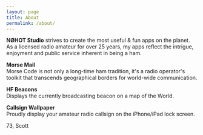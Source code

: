 ```yaml
---
layout: page
title: About
permalink: /about/
---
```




**NØHOT Studio** strives to create the most useful & fun apps on the planet. As a licensed radio amateur for over 25 years, my apps reflect the intrigue, enjoyment and public service inherent in being a ham.

**Morse Mail**   
Morse Code is not only a long-time ham tradition, it's a radio operator's toolkit that transcends geographical borders for world-wide communication.

**HF Beacons**   
Displays the currently broadcasting beacon on a map of the World.

**Callsign Wallpaper**   
Proudly display your amateur radio callsign on the iPhone/iPad lock screen.

73, Scott
